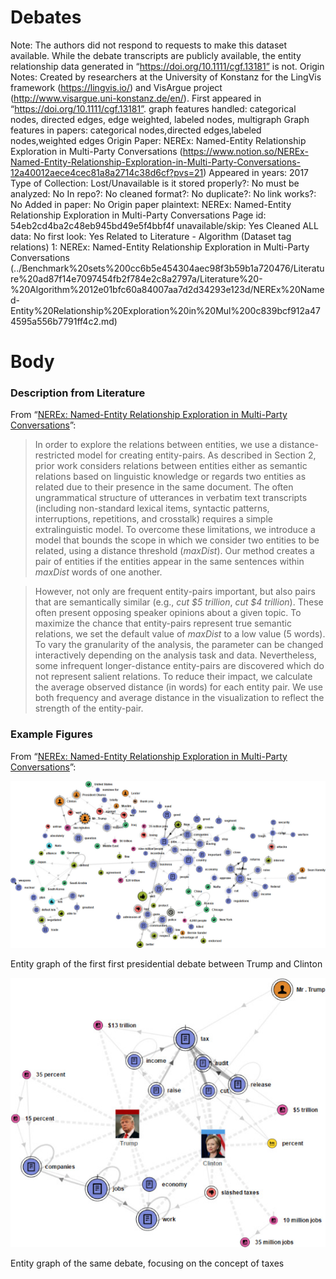 # Debates

Note: The authors did not respond to requests to make this dataset available. While the debate transcripts are publicly available, the entity relationship data generated in “https://doi.org/10.1111/cgf.13181” is not.
Origin Notes: Created by researchers at the University of Konstanz for the LingVis framework (https://lingvis.io/) and VisArgue project (http://www.visargue.uni-konstanz.de/en/). First appeared in “https://doi.org/10.1111/cgf.13181”.
graph features handled: categorical nodes, directed edges, edge weighted, labeled nodes, multigraph
Graph features in papers: categorical nodes,directed edges,labeled nodes,weighted edges
Origin Paper: NEREx: Named-Entity Relationship Exploration in Multi-Party Conversations (https://www.notion.so/NEREx-Named-Entity-Relationship-Exploration-in-Multi-Party-Conversations-12a40012aece4cec81a8a2714c38d6cf?pvs=21)
Appeared in years: 2017
Type of Collection: Lost/Unavailable
is it stored properly?: No
must be analyzed: No
In repo?: No
cleaned format?: No
duplicate?: No
link works?: No
Added in paper: No
Origin paper plaintext: NEREx: Named-Entity Relationship Exploration in Multi-Party Conversations
Page id: 54eb2cd4ba2c48eb945bd49e5f4bbf4f
unavailable/skip: Yes
Cleaned ALL data: No
first look: Yes
Related to Literature - Algorithm (Dataset tag relations) 1: NEREx: Named-Entity Relationship Exploration in Multi-Party Conversations (../Benchmark%20sets%200cc6b5e454304aec98f3b59b1a720476/Literature%20ad87f14e7097454fb2f784e2c8a2797a/Literature%20-%20Algorithm%2012e01bfc60a84007aa7d2d34293e123d/NEREx%20Named-Entity%20Relationship%20Exploration%20in%20Mul%200c839bcf912a474595a556b7791ff4c2.md)

# Body

### Description from Literature

From “[NEREx: Named-Entity Relationship Exploration in Multi-Party Conversations](https://doi.org/10.1111/cgf.13181)”:

> In order to explore the relations between entities, we use a distance-restricted model for creating entity-pairs. As described in Section 2, prior work considers relations between entities either as semantic relations based on linguistic knowledge or regards two entities as related due to their presence in the same document. The often ungrammatical structure of utterances in verbatim text transcripts (including non-standard lexical items, syntactic patterns, interruptions, repetitions, and crosstalk) requires a simple extralinguistic model. To overcome these limitations, we introduce a model that bounds the scope in which we consider two entities to be related, using a distance threshold (*maxDist*). Our method creates a pair of entities if the entities appear in the same sentences within *maxDist* words of one another.
> 

> However, not only are frequent entity-pairs important, but also pairs that are semantically similar (e.g., *cut $5 trillion*, *cut $4 trillion*). These often present opposing speaker opinions about a given topic. To maximize the chance that entity-pairs represent true semantic relations, we set the default value of *maxDist* to a low value (5 words). To vary the granularity of the analysis, the parameter can be changed interactively depending on the analysis task and data. Nevertheless, some infrequent longer-distance entity-pairs are discovered which do not represent salient relations. To reduce their impact, we calculate the average observed distance (in words) for each entity pair. We use both frequency and average distance in the visualization to reflect the strength of the entity-pair.
> 

### Example Figures

From “[NEREx: Named-Entity Relationship Exploration in Multi-Party Conversations](https://doi.org/10.1111/cgf.13181)”:

![cgf13181-fig-0004-m.jpg](Debates%2054eb2cd4ba2c48eb945bd49e5f4bbf4f/cgf13181-fig-0004-m.jpg)

Entity graph of the first first presidential debate between Trump and Clinton

![cgf13181-fig-0006-m.jpg](Debates%2054eb2cd4ba2c48eb945bd49e5f4bbf4f/cgf13181-fig-0006-m.jpg)

Entity graph of the same debate, focusing on the concept of taxes